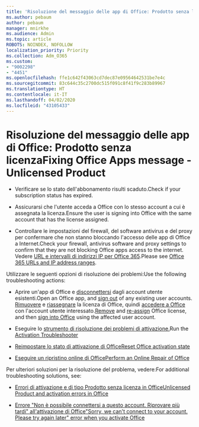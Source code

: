 ```yaml
---
title: 'Risoluzione del messaggio delle app di Office: Prodotto senza licenza'
ms.author: pebaum
author: pebaum
manager: mnirkhe
ms.audience: Admin
ms.topic: article
ROBOTS: NOINDEX, NOFOLLOW
localization_priority: Priority
ms.collection: Adm_O365
ms.custom:
- "9002298"
- "4451"
ms.openlocfilehash: ffe1c642f43063cd7dec87e09564642531be7e4c
ms.sourcegitcommit: 83c644c35c2700dc515f091c8f41f9c283b89967
ms.translationtype: HT
ms.contentlocale: it-IT
ms.lasthandoff: 04/02/2020
ms.locfileid: "43105433"
---
```

# <a name="fixing-office-apps-message---unlicensed-product"></a><span data-ttu-id="11929-102">Risoluzione del messaggio delle app di Office: Prodotto senza licenza</span><span class="sxs-lookup"><span data-stu-id="11929-102">Fixing Office Apps message - Unlicensed Product</span></span>

- <span data-ttu-id="11929-103">Verificare se lo stato dell'abbonamento risulti scaduto.</span><span class="sxs-lookup"><span data-stu-id="11929-103">Check if your subscription status has expired.</span></span>

- <span data-ttu-id="11929-104">Assicurarsi che l'utente acceda a Office con lo stesso account a cui è assegnata la licenza.</span><span class="sxs-lookup"><span data-stu-id="11929-104">Ensure the user is signing into Office with the same account that has the license assigned.</span></span>

- <span data-ttu-id="11929-105">Controllare le impostazioni del firewall, del software antivirus e del proxy per confermare che non stanno bloccando l'accesso delle app di Office a Internet.</span><span class="sxs-lookup"><span data-stu-id="11929-105">Check your firewall, antivirus software and proxy settings to confirm that they are not blocking Office apps access to the internet.</span></span> <span data-ttu-id="11929-106">Vedere [URL e intervalli di indirizzi IP per Office 365](https://docs.microsoft.com/office365/enterprise/urls-and-ip-address-ranges).</span><span class="sxs-lookup"><span data-stu-id="11929-106">Please see [Office 365 URLs and IP address ranges](https://docs.microsoft.com/office365/enterprise/urls-and-ip-address-ranges).</span></span>

<span data-ttu-id="11929-107">Utilizzare le seguenti opzioni di risoluzione dei problemi:</span><span class="sxs-lookup"><span data-stu-id="11929-107">Use the following troubleshooting actions:</span></span> 

- <span data-ttu-id="11929-108">Aprire un'app di Office e [disconnettersi](https://support.office.com/article/5a20dc11-47e9-4b6f-945d-478cb6d92071) dagli account utente esistenti.</span><span class="sxs-lookup"><span data-stu-id="11929-108">Open an Office app, and [sign out](https://support.office.com/article/5a20dc11-47e9-4b6f-945d-478cb6d92071) of any existing user accounts.</span></span> <span data-ttu-id="11929-109">[Rimuovere](https://docs.microsoft.com/office365/admin/manage/remove-licenses-from-users?view=o365-worldwide) e [riassegnare](https://docs.microsoft.com/office365/admin/manage/assign-licenses-to-users?view=o365-worldwide) la licenza di Office, quindi [accedere a Office](https://support.office.com/article/628ea040-f265-49de-b986-be09c3ebf8a9) con l'account utente interessato.</span><span class="sxs-lookup"><span data-stu-id="11929-109">[Remove](https://docs.microsoft.com/office365/admin/manage/remove-licenses-from-users?view=o365-worldwide) and [re-assign](https://docs.microsoft.com/office365/admin/manage/assign-licenses-to-users?view=o365-worldwide) Office license, and then [sign into Office](https://support.office.com/article/628ea040-f265-49de-b986-be09c3ebf8a9) using the affected user account.</span></span>

- <span data-ttu-id="11929-110">Eseguire lo [strumento di risoluzione dei problemi di attivazione.](https://aka.ms/SARA-OfficeActivation-Alchemy)</span><span class="sxs-lookup"><span data-stu-id="11929-110">Run the [Activation Troubleshooter](https://aka.ms/SARA-OfficeActivation-Alchemy)</span></span>

- [<span data-ttu-id="11929-111">Reimpostare lo stato di attivazione di Office</span><span class="sxs-lookup"><span data-stu-id="11929-111">Reset Office activation state</span></span>](https://docs.microsoft.com/office365/troubleshoot/activation/reset-office-365-proplus-activation-state) 

- [<span data-ttu-id="11929-112">Eseguire un ripristino online di Office</span><span class="sxs-lookup"><span data-stu-id="11929-112">Perform an Online Repair of Office</span></span>](https://support.office.com/Article/7821d4b6-7c1d-4205-aa0e-a6b40c5bb88b?wt.mc_id=Alchemy_ClientDIA)

<span data-ttu-id="11929-113">Per ulteriori soluzioni per la risoluzione del problema, vedere:</span><span class="sxs-lookup"><span data-stu-id="11929-113">For additional troubleshooting solutions, see:</span></span> 

- [<span data-ttu-id="11929-114">Errori di attivazione e di tipo Prodotto senza licenza in Office</span><span class="sxs-lookup"><span data-stu-id="11929-114">Unlicensed Product and activation errors in Office</span></span>](https://support.office.com/Article/0d23d3c0-c19c-4b2f-9845-5344fedc4380?wt.mc_id=Alchemy_ClientDIA)

- [<span data-ttu-id="11929-115">Errore "Non è possibile connettersi a questo account. Riprovare più tardi" all'attivazione di Office</span><span class="sxs-lookup"><span data-stu-id="11929-115">"Sorry, we can't connect to your account. Please try again later" error when you activate Office</span></span>](https://docs.microsoft.com/office/troubleshoot/activation-installation/issue-when-activate-office-from-office-365)
